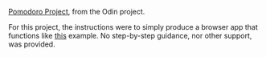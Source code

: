 [Pomodoro Project](https://www.theodinproject.com/courses/web-development-101/lessons/pairing-project), from the Odin project.

For this project, the instructions were to simply produce a browser app that functions like [this](http://romantic-trouble.surge.sh/) example. No step-by-step guidance, nor other support, was provided.
